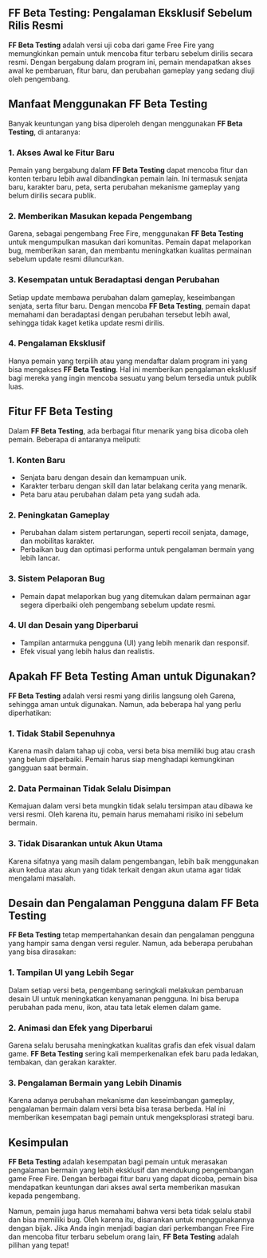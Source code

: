 ## FF Beta Testing: Pengalaman Eksklusif Sebelum Rilis Resmi  

**FF Beta Testing** adalah versi uji coba dari game Free Fire yang memungkinkan pemain untuk mencoba fitur terbaru sebelum dirilis secara resmi. Dengan bergabung dalam program ini, pemain mendapatkan akses awal ke pembaruan, fitur baru, dan perubahan gameplay yang sedang diuji oleh pengembang.  

## Manfaat Menggunakan **FF Beta Testing**  

Banyak keuntungan yang bisa diperoleh dengan menggunakan **FF Beta Testing**, di antaranya:  

### 1. Akses Awal ke Fitur Baru  
Pemain yang bergabung dalam **FF Beta Testing** dapat mencoba fitur dan konten terbaru lebih awal dibandingkan pemain lain. Ini termasuk senjata baru, karakter baru, peta, serta perubahan mekanisme gameplay yang belum dirilis secara publik.  

### 2. Memberikan Masukan kepada Pengembang  
Garena, sebagai pengembang Free Fire, menggunakan **FF Beta Testing** untuk mengumpulkan masukan dari komunitas. Pemain dapat melaporkan bug, memberikan saran, dan membantu meningkatkan kualitas permainan sebelum update resmi diluncurkan.  

### 3. Kesempatan untuk Beradaptasi dengan Perubahan  
Setiap update membawa perubahan dalam gameplay, keseimbangan senjata, serta fitur baru. Dengan mencoba **FF Beta Testing**, pemain dapat memahami dan beradaptasi dengan perubahan tersebut lebih awal, sehingga tidak kaget ketika update resmi dirilis.  

### 4. Pengalaman Eksklusif  
Hanya pemain yang terpilih atau yang mendaftar dalam program ini yang bisa mengakses **FF Beta Testing**. Hal ini memberikan pengalaman eksklusif bagi mereka yang ingin mencoba sesuatu yang belum tersedia untuk publik luas.  

## Fitur **FF Beta Testing**  

Dalam **FF Beta Testing**, ada berbagai fitur menarik yang bisa dicoba oleh pemain. Beberapa di antaranya meliputi:  

### 1. Konten Baru  
- Senjata baru dengan desain dan kemampuan unik.  
- Karakter terbaru dengan skill dan latar belakang cerita yang menarik.  
- Peta baru atau perubahan dalam peta yang sudah ada.  

### 2. Peningkatan Gameplay  
- Perubahan dalam sistem pertarungan, seperti recoil senjata, damage, dan mobilitas karakter.  
- Perbaikan bug dan optimasi performa untuk pengalaman bermain yang lebih lancar.  

### 3. Sistem Pelaporan Bug  
- Pemain dapat melaporkan bug yang ditemukan dalam permainan agar segera diperbaiki oleh pengembang sebelum update resmi.  

### 4. UI dan Desain yang Diperbarui  
- Tampilan antarmuka pengguna (UI) yang lebih menarik dan responsif.  
- Efek visual yang lebih halus dan realistis.  

## Apakah **FF Beta Testing** Aman untuk Digunakan?  

**FF Beta Testing** adalah versi resmi yang dirilis langsung oleh Garena, sehingga aman untuk digunakan. Namun, ada beberapa hal yang perlu diperhatikan:  

### 1. Tidak Stabil Sepenuhnya  
Karena masih dalam tahap uji coba, versi beta bisa memiliki bug atau crash yang belum diperbaiki. Pemain harus siap menghadapi kemungkinan gangguan saat bermain.  

### 2. Data Permainan Tidak Selalu Disimpan  
Kemajuan dalam versi beta mungkin tidak selalu tersimpan atau dibawa ke versi resmi. Oleh karena itu, pemain harus memahami risiko ini sebelum bermain.  

### 3. Tidak Disarankan untuk Akun Utama  
Karena sifatnya yang masih dalam pengembangan, lebih baik menggunakan akun kedua atau akun yang tidak terkait dengan akun utama agar tidak mengalami masalah.  

## Desain dan Pengalaman Pengguna dalam **FF Beta Testing**  

**FF Beta Testing** tetap mempertahankan desain dan pengalaman pengguna yang hampir sama dengan versi reguler. Namun, ada beberapa perubahan yang bisa dirasakan:  

### 1. Tampilan UI yang Lebih Segar  
Dalam setiap versi beta, pengembang seringkali melakukan pembaruan desain UI untuk meningkatkan kenyamanan pengguna. Ini bisa berupa perubahan pada menu, ikon, atau tata letak elemen dalam game.  

### 2. Animasi dan Efek yang Diperbarui  
Garena selalu berusaha meningkatkan kualitas grafis dan efek visual dalam game. **FF Beta Testing** sering kali memperkenalkan efek baru pada ledakan, tembakan, dan gerakan karakter.  

### 3. Pengalaman Bermain yang Lebih Dinamis  
Karena adanya perubahan mekanisme dan keseimbangan gameplay, pengalaman bermain dalam versi beta bisa terasa berbeda. Hal ini memberikan kesempatan bagi pemain untuk mengeksplorasi strategi baru.  

## Kesimpulan  

**FF Beta Testing** adalah kesempatan bagi pemain untuk merasakan pengalaman bermain yang lebih eksklusif dan mendukung pengembangan game Free Fire. Dengan berbagai fitur baru yang dapat dicoba, pemain bisa mendapatkan keuntungan dari akses awal serta memberikan masukan kepada pengembang.  

Namun, pemain juga harus memahami bahwa versi beta tidak selalu stabil dan bisa memiliki bug. Oleh karena itu, disarankan untuk menggunakannya dengan bijak. Jika Anda ingin menjadi bagian dari perkembangan Free Fire dan mencoba fitur terbaru sebelum orang lain, **FF Beta Testing** adalah pilihan yang tepat!
